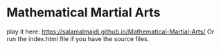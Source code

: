 # Mathematical Martial Arts
play it here: https://salamalmajdi.github.io/Mathematical-Martial-Arts/
Or run the index.html file if you have the source files.
